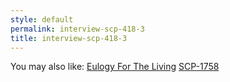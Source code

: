 ```yaml
---
style: default
permalink: interview-scp-418-3
title: interview-scp-418-3
---
```

You may also like:
[Eulogy For The Living](http://scp-wiki.net/eulogy-for-the-living)
[SCP-1758](http://scp-wiki.net/scp-1758)